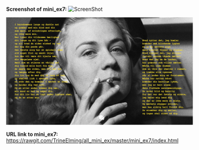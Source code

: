 **Screenshot of mini_ex7:**
![ScreenShot](https://github.com/TrineElming/all_mini_ex/blob/master/mini_ex7/toveditlevsen.jpg)

![ScreenShot](https://github.com/TrineElming/all_mini_ex/blob/master/mini_ex7/toveditlevsen2.jpg)


**URL link to mini_ex7:**
https://rawgit.com/TrineElming/all_mini_ex/master/mini_ex7/index.html
